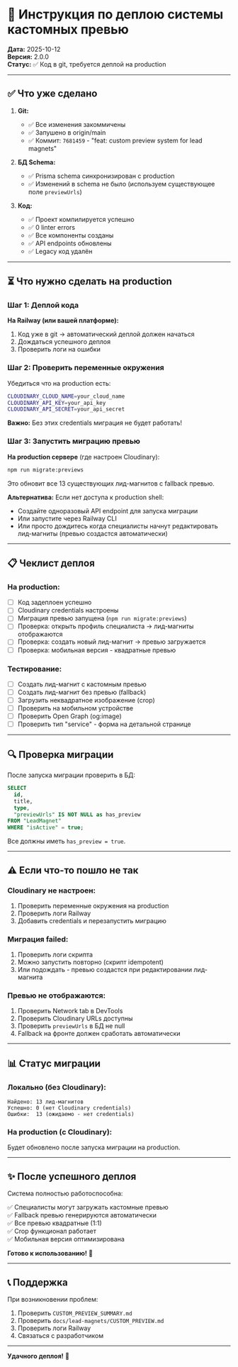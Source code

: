# 🚀 Инструкция по деплою системы кастомных превью

**Дата:** 2025-10-12  
**Версия:** 2.0.0  
**Статус:** ✅ Код в git, требуется деплой на production

---

## ✅ Что уже сделано

1. **Git:**
   - ✅ Все изменения закоммичены
   - ✅ Запушено в origin/main
   - ✅ Коммит: `7681459` - "feat: custom preview system for lead magnets"

2. **БД Schema:**
   - ✅ Prisma schema синхронизирован с production
   - ✅ Изменений в schema не было (используем существующее поле `previewUrls`)

3. **Код:**
   - ✅ Проект компилируется успешно
   - ✅ 0 linter errors
   - ✅ Все компоненты созданы
   - ✅ API endpoints обновлены
   - ✅ Legacy код удалён

---

## ⏳ Что нужно сделать на production

### Шаг 1: Деплой кода

**На Railway (или вашей платформе):**

1. Код уже в git → автоматический деплой должен начаться
2. Дождаться успешного деплоя
3. Проверить логи на ошибки

### Шаг 2: Проверить переменные окружения

Убедиться что на production есть:

```bash
CLOUDINARY_CLOUD_NAME=your_cloud_name
CLOUDINARY_API_KEY=your_api_key
CLOUDINARY_API_SECRET=your_api_secret
```

**Важно:** Без этих credentials миграция не будет работать!

### Шаг 3: Запустить миграцию превью

**На production сервере** (где настроен Cloudinary):

```bash
npm run migrate:previews
```

Это обновит все 13 существующих лид-магнитов с fallback превью.

**Альтернатива:** Если нет доступа к production shell:
- Создайте одноразовый API endpoint для запуска миграции
- Или запустите через Railway CLI
- Или просто дождитесь когда специалисты начнут редактировать лид-магниты (превью создастся автоматически)

---

## 📋 Чеклист деплоя

### На production:

- [ ] Код задеплоен успешно
- [ ] Cloudinary credentials настроены
- [ ] Миграция превью запущена (`npm run migrate:previews`)
- [ ] Проверка: открыть профиль специалиста → лид-магниты отображаются
- [ ] Проверка: создать новый лид-магнит → превью загружается
- [ ] Проверка: мобильная версия - квадратные превью

### Тестирование:

- [ ] Создать лид-магнит с кастомным превью
- [ ] Создать лид-магнит без превью (fallback)
- [ ] Загрузить неквадратное изображение (crop)
- [ ] Проверить на мобильном устройстве
- [ ] Проверить Open Graph (og:image)
- [ ] Проверить тип "service" - форма на детальной странице

---

## 🔍 Проверка миграции

После запуска миграции проверить в БД:

```sql
SELECT 
  id, 
  title, 
  type, 
  "previewUrls" IS NOT NULL as has_preview
FROM "LeadMagnet"
WHERE "isActive" = true;
```

Все должны иметь `has_preview = true`.

---

## ⚠️ Если что-то пошло не так

### Cloudinary не настроен:

1. Проверить переменные окружения на production
2. Проверить логи Railway
3. Добавить credentials и перезапустить миграцию

### Миграция failed:

1. Проверить логи скрипта
2. Можно запустить повторно (скрипт idempotent)
3. Или подождать - превью создастся при редактировании лид-магнита

### Превью не отображаются:

1. Проверить Network tab в DevTools
2. Проверить Cloudinary URLs доступны
3. Проверить `previewUrls` в БД не null
4. Fallback на фронте должен сработать автоматически

---

## 📊 Статус миграции

### Локально (без Cloudinary):
```
Найдено: 13 лид-магнитов
Успешно: 0 (нет Cloudinary credentials)
Ошибки:  13 (ожидаемо - нет credentials)
```

### На production (с Cloudinary):
Будет обновлено после запуска миграции на production.

---

## ✨ После успешного деплоя

Система полностью работоспособна:

✅ Специалисты могут загружать кастомные превью  
✅ Fallback превью генерируются автоматически  
✅ Все превью квадратные (1:1)  
✅ Crop функционал работает  
✅ Мобильная версия оптимизирована  

**Готово к использованию!** 🎉

---

## 📞 Поддержка

При возникновении проблем:
1. Проверить `CUSTOM_PREVIEW_SUMMARY.md`
2. Проверить `docs/lead-magnets/CUSTOM_PREVIEW.md`
3. Проверить логи Railway
4. Связаться с разработчиком

---

**Удачного деплоя!** 🚀

